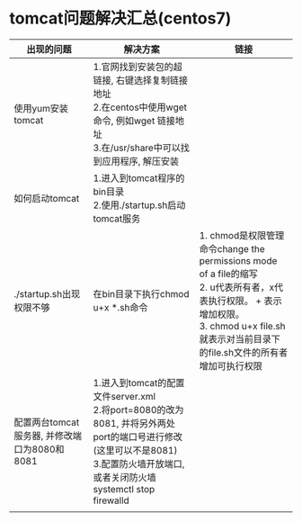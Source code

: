 # tomcat问题解决汇总(centos7)

| 出现的问题                                   | 解决方案                                                     | 链接                                                         |
| -------------------------------------------- | ------------------------------------------------------------ | ------------------------------------------------------------ |
| 使用yum安装tomcat                            | 1.官网找到安装包的超链接, 右键选择复制链接地址<br />2.在centos中使用wget命令, 例如wget 链接地址<br />3.在/usr/share中可以找到应用程序, 解压安装 |                                                              |
| 如何启动tomcat                               | 1.进入到tomcat程序的bin目录<br />2.使用./startup.sh启动tomcat服务 |                                                              |
| ./startup.sh出现权限不够                     | 在bin目录下执行chmod u+x *.sh命令                            | 1. chmod是权限管理命令change the permissions mode of a file的缩写<br />2. u代表所有者，x代表执行权限。 + 表示增加权限。<br />3. chmod u+x file.sh 就表示对当前目录下的file.sh文件的所有者增加可执行权限 |
| 配置两台tomcat服务器, 并修改端口为8080和8081 | 1.进入到tomcat的配置文件server.xml<br />2.将port=8080的改为8081, 并将另外两处port的端口号进行修改(这里可以不是8081)<br />3.配置防火墙开放端口,或者关闭防火墙systemctl stop firewalld |                                                              |
|                                              |                                                              |                                                              |

